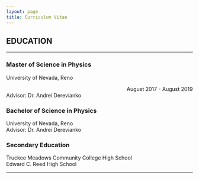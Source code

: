 ```yaml
---
layout: page
title: Curriculum Vitae
---
```


## EDUCATION
___
### Master of Science in Physics
University of Nevada, Reno
<div style="text-align: right"> August 2017 - August 2019 </div>
Advisor: Dr. Andrei Derevianko

### Bachelor of Science in Physics
University of Nevada, Reno  
Advisor: Dr. Andrei Derevianko

### Secondary Education
Truckee Meadows Community College High School  
Edward C. Reed High School  


___
